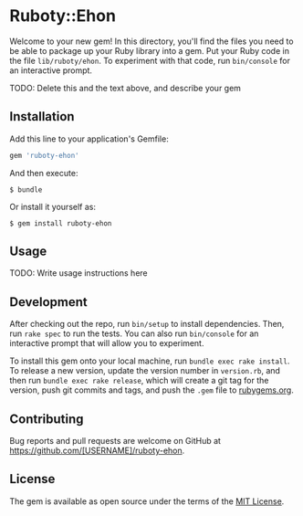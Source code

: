# Ruboty::Ehon

Welcome to your new gem! In this directory, you'll find the files you need to be able to package up your Ruby library into a gem. Put your Ruby code in the file `lib/ruboty/ehon`. To experiment with that code, run `bin/console` for an interactive prompt.

TODO: Delete this and the text above, and describe your gem

## Installation

Add this line to your application's Gemfile:

```ruby
gem 'ruboty-ehon'
```

And then execute:

    $ bundle

Or install it yourself as:

    $ gem install ruboty-ehon

## Usage

TODO: Write usage instructions here

## Development

After checking out the repo, run `bin/setup` to install dependencies. Then, run `rake spec` to run the tests. You can also run `bin/console` for an interactive prompt that will allow you to experiment.

To install this gem onto your local machine, run `bundle exec rake install`. To release a new version, update the version number in `version.rb`, and then run `bundle exec rake release`, which will create a git tag for the version, push git commits and tags, and push the `.gem` file to [rubygems.org](https://rubygems.org).

## Contributing

Bug reports and pull requests are welcome on GitHub at https://github.com/[USERNAME]/ruboty-ehon.


## License

The gem is available as open source under the terms of the [MIT License](http://opensource.org/licenses/MIT).

